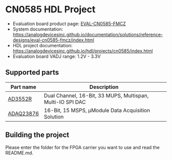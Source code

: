 # CN0585 HDL Project

- Evaluation board product page: [EVAL-CN0585-FMCZ](https://www.analog.com/cn0585)
- System documentation: https://analogdevicesinc.github.io/documentation/solutions/reference-designs/eval-cn0585-fmcz/index.html
- HDL project documentation: https://analogdevicesinc.github.io/hdl/projects/cn0585/index.html
- Evaluation board VADJ range: 1.2V - 3.3V

## Supported parts

| Part name                                                      | Description                                                       |
|----------------------------------------------------------------|-------------------------------------------------------------------|
| [AD3552R](https://www.analog.com/en/products/ad3552r.html)     | Dual Channel, 16-Bit, 33 MUPS, Multispan, Multi-IO SPI DAC        |
| [ADAQ23876](https://www.analog.com/en/products/adaq23876.html) | 16-Bit, 15 MSPS, μModule Data Acquisition Solution                |

## Building the project

Please enter the folder for the FPGA carrier you want to use and read the README.md.
